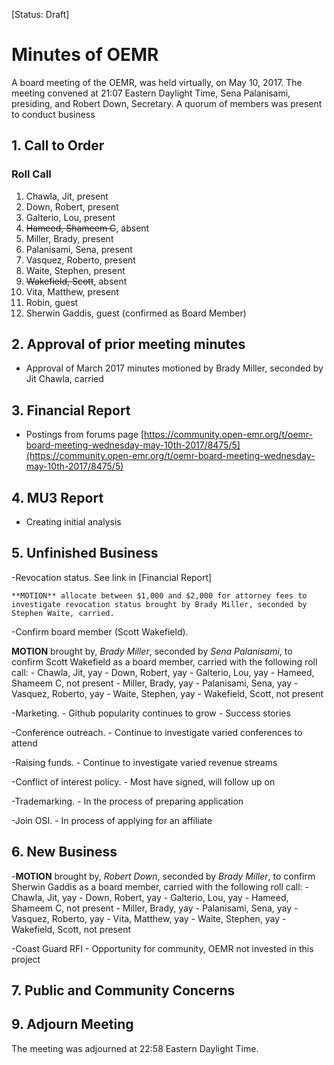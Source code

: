 [Status: Draft]

# Minutes of OEMR
A board meeting of the OEMR, was held virtually, on May 10, 2017. The meeting convened at 21:07 Eastern Daylight Time, Sena Palanisami, presiding, and Robert Down, Secretary. A quorum of members was present to conduct business

## 1. Call to Order

### Roll Call

1. Chawla, Jit, present
2. Down, Robert, present
3. Galterio, Lou, present
4. ~~Hameed, Shameem C~~, absent
5. Miller, Brady, present
6. Palanisami, Sena, present
7. Vasquez, Roberto, present
8. Waite, Stephen, present
9. ~~Wakefield, Scott~~, absent
10. Vita, Matthew, present
11. Robin, guest
12. Sherwin Gaddis, guest (confirmed as Board Member)

## 2. Approval of prior meeting minutes

- Approval of March 2017 minutes motioned by Brady Miller, seconded by Jit Chawla, carried

## 3. Financial Report

- Postings from forums page [https://community.open-emr.org/t/oemr-board-meeting-wednesday-may-10th-2017/8475/5](https://community.open-emr.org/t/oemr-board-meeting-wednesday-may-10th-2017/8475/5)

## 4. MU3 Report
- Creating initial analysis

## 5. Unfinished Business
-Revocation status.
    See link in [Financial Report]

    **MOTION** allocate between $1,000 and $2,000 for attorney fees to investigate revocation status brought by Brady Miller, seconded by Stephen Waite, carried.

-Confirm board member (Scott Wakefield).

   **MOTION** brought by, _Brady Miller_, seconded by _Sena Palanisami_, to confirm Scott Wakefield as a board member, carried with the following roll call:
    - Chawla, Jit, yay
    - Down, Robert, yay
    - Galterio, Lou, yay
    - Hameed, Shameem C, not present
    - Miller, Brady, yay
    - Palanisami, Sena, yay
    - Vasquez, Roberto, yay
    - Waite, Stephen, yay
    - Wakefield, Scott, not present

-Marketing.
    - Github popularity continues to grow
    - Success stories

-Conference outreach.
    - Continue to investigate varied conferences to attend

-Raising funds.
    - Continue to investigate varied revenue streams

-Conflict of interest policy.
    - Most have signed, will follow up on

-Trademarking.
    - In the process of preparing application

-Join OSI.
    - In process of applying for an affiliate

## 6. New Business
-**MOTION** brought by, _Robert Down_, seconded by _Brady Miller_, to confirm Sherwin Gaddis as a board member, carried with the following roll call:
    - Chawla, Jit, yay
    - Down, Robert, yay
    - Galterio, Lou, yay
    - Hameed, Shameem C, not present
    - Miller, Brady, yay
    - Palanisami, Sena, yay
    - Vasquez, Roberto, yay
    - Vita, Matthew, yay
    - Waite, Stephen, yay
    - Wakefield, Scott, not present

-Coast Guard RFI
    - Opportunity for community, OEMR not invested in this project

## 7. Public and Community Concerns

## 9. Adjourn Meeting
The meeting was adjourned at 22:58 Eastern Daylight Time.

